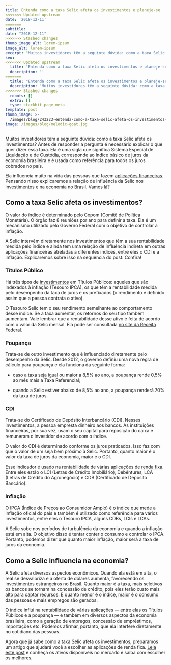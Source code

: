 ```yaml
---
title: Entenda como a taxa Selic afeta os investimentos e planeje-se
<<<<<<< Updated upstream
date: '2018-12-11'
=======
subtitle:
date: "2018-12-11"
>>>>>>> Stashed changes
thumb_image_alt: lorem-ipsum
image_alt: lorem-ipsum
excerpt: "Muitos investidores têm a seguinte dúvida: como a taxa Selic afeta os investimentos? Antes de responder a\_pergunta é necessário explicar o que quer dizer essa taxa."
seo:
<<<<<<< Updated upstream
  title: 'Entenda como a taxa Selic afeta os investimentos e planeje-se'
  description: ''
=======
  title: "Entenda como a taxa Selic afeta os investimentos e planeje-se"
  description: 'Muitos investidores têm a seguinte dúvida: como a taxa Selic afeta os investimentos? Antes de responder a\_pergunta é necessário explicar o que quer dizer essa taxa.'
>>>>>>> Stashed changes
  robots: []
  extra: []
  type: stackbit_page_meta
template: post
thumb_image: >-
  /images/blog/243223-entenda-como-a-taxa-selic-afeta-os-investimentos-e-planejese.jpg
image: /images/blog/melodic-goat.jpg
---
```


Muitos investidores têm a seguinte dúvida: como a taxa Selic afeta os investimentos? Antes de responder a pergunta é necessário explicar o que quer dizer essa taxa. Ela é uma sigla que significa Sistema Especial de Liquidação e de Custódia, corresponde ao índice básico de juros da economia brasileira e é usada como referência para todos os juros cobrados no país.

Ela influencia muito na vida das pessoas que fazem [aplicações financeiras](https://saudemaisacao.com.br/blog/investimento-mensal-qual-o-valor-ideal-para-poupar-e-investir/). Pensando nisso explicaremos a relação de influência da Selic nos investimentos e na economia no Brasil. Vamos lá?

## **Como a taxa Selic afeta os investimentos?**

O valor do índice é determinado pelo Copom (Comitê de Política Monetária). O órgão faz 8 reuniões por ano para definir a taxa. Ela é um mecanismo utilizado pelo Governo Federal com o objetivo de controlar a inflação.

A Selic intervém diretamente nos investimentos que têm a sua rentabilidade medida pelo índice e ainda tem uma relação de influência indireta em outras aplicações financeiras atreladas a diferentes índices, entre eles o CDI e a inflação. Explicaremos sobre isso na sequência do post. Confira!

### Títulos Público

Há três tipos de [investimentos](https://saudemaisacao.com.br/blog/destaque-home/voce-sabe-quanto-investir-em-renda-fixa/) em Títulos Públicos: aqueles que são indexados à inflação (Tesouro IPCA), os que têm a rentabilidade medida pelo desempenho da taxa de juros e os prefixados (o rendimento é definido assim que a pessoa contrata o ativo).

O Tesouro Selic tem o seu rendimento semelhante ao comportamento desse índice. Se a taxa aumentar, os retornos do seu tipo também aumentam. Vale lembrar que a rentabilidade desse ativo é feita de acordo com o valor da Selic mensal. Ela pode ser consultada [no site da Receita Federal.](http://idg.receita.fazenda.gov.br/orientacao/tributaria/pagamentos-e-parcelamentos/taxa-de-juros-selic#Taxaselic)

### Poupança

Trata-se de outro investimento que é influenciado diretamente pelo desempenho da Selic. Desde 2012, o governo definiu uma nova regra de cálculo para poupança e ela funciona da seguinte forma:

- caso a taxa seja igual ou maior a 8,5% ao ano, a poupança rende 0,5% ao mês mais a Taxa Referencial;

- quando a Selic estiver abaixo de 8,5% ao ano, a poupança renderá 70% da taxa de juros.

### CDI

Trata-se do Certificado de Depósito Interbancário (CDI). Nesses investimentos, a pessoa empresta dinheiro aos bancos. As instituições financeiras, por sua vez, usam o seu capital para reposição do caixa e remuneram o investidor de acordo com o índice.

O valor do CDI é determinado conforme os juros praticados. Isso faz com que o valor de um seja bem próximo à Selic. Portanto, quanto maior é o valor da taxa de juros da economia, maior é o CDI.

Esse indicador é usado na rentabilidade de várias aplicações de [renda fixa](https://saudemaisacao.com.br/blog/destaque-home/afinal-o-que-e-renda-fixa-e-renda-variavel/). Entre eles estão o LCI (Letras de Crédito Imobiliário), Debêntures, LCA (Letras de Crédito do Agronegócio) e CDB (Certificado de Depósito Bancário).

### Inflação

O IPCA (Índice de Preços ao Consumidor Amplo) é o índice que mede a inflação oficial do país e também é utilizado como referência para vários investimentos, entre eles o Tesouro IPCA, alguns CDBs, LCIs e LCAs.

A Selic sobe nos períodos de turbulência da economia e quando a inflação está em alta. O objetivo disso é tentar conter o consumo e controlar o IPCA. Portanto, podemos dizer que quanto maior inflação, maior será a taxa de juros da economia.

## **Como a Selic influencia na economia?**

A Selic afeta diversos aspectos econômicos. Quando ela está em alta, o real se desvaloriza e a oferta de dólares aumenta, favorecendo os investimentos estrangeiros no Brasil. Quanto maior é a taxa, mais seletivos os bancos se tornam na concessão de crédito, pois eles terão custo mais alto para captar recursos. E quanto menor é o índice, maior é o consumo das pessoas e mais empregos são gerados.

O índice influi na rentabilidade de várias aplicações — entre elas os Títulos Públicos e a poupança — e também em diversos aspectos da economia brasileira, como a geração de empregos, concessão de empréstimos, importações etc. Podemos afirmar, portanto, que ela interfere diretamente no cotidiano das pessoas.

Agora que já sabe como a taxa Selic afeta os investimentos, preparamos um artigo que ajudará você a escolher as aplicações de renda fixa. [Leia este post](https://saudemaisacao.com.br/blog/destaque-home/afinal-o-que-e-renda-fixa-e-renda-variavel/) e conheça os ativos disponíveis no mercado e saiba com escolher os melhores.
